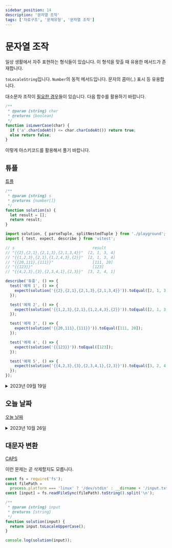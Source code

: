 ```yaml
---
sidebar_position: 14
description: '문자열 조작'
tags: ['자료구조', '문제유형', '문자열 조작']
---
```


# 문자열 조작

일상 생활에서 자주 표현하는 형식들이 있습니다. 이 형석을 맞출 때 유용한 메서드가 존재합니다.

`toLocaleString`입니다. `Number`의 동적 메서드입니다. 문자의 콤마(`,`) 표시 등 유용합니다.

대소문자 조작이 [필요한 경우](https://www.acmicpc.net/problem/2744)들이 있습니다. 다음 함수를 활용하기 바랍니다.

```js
/**
 * @param {string} char
 * @returns {boolean}
 */
function isLowerCase(char) {
  if ('a'.charCodeAt() <= char.charCodeAt()) return true;
  else return false;
}
```

이렇게 아스키코드를 활용해서 풀기 바랍니다.

## 튜플

[튜플](https://school.programmers.co.kr/learn/courses/30/lessons/64065)

```js
/**
 * @param {string} s
 * @returns {number[]}
 */
function solution(s) {
  let result = [];
  return result;
}
```

```js
import solution, { parseTuple, splitNestedTuple } from './playground';
import { test, expect, describe } from 'vitest';

// s	                              result
// "{{2},{2,1},{2,1,3},{2,1,3,4}}"	[2, 1, 3, 4]
// "{{1,2,3},{2,1},{1,2,4,3},{2}}"	[2, 1, 3, 4]
// "{{20,111},{111}}"	              [111, 20]
// "{{123}}"	                      [123]
// "{{4,2,3},{3},{2,3,4,1},{2,3}}"	[3, 2, 4, 1]

describe('튜플', () => {
  test('예제 1', () => {
    expect(solution('{{2},{2,1},{2,1,3},{2,1,3,4}}')).toEqual([2, 1, 3, 4]);
  });

  test('예제 2', () => {
    expect(solution('{{1,2,3},{2,1},{1,2,4,3},{2}}')).toEqual([2, 1, 3, 4]);
  });

  test('예제 3', () => {
    expect(solution('{{20,111},{111}}')).toEqual([111, 20]);
  });

  test('예제 4', () => {
    expect(solution('{{123}}')).toEqual([123]);
  });

  test('예제 5', () => {
    expect(solution('{{4,2,3},{3},{2,3,4,1},{2,3}}')).toEqual([3, 2, 4, 1]);
  });
});
```

<details>
<summary>2023년 09월 19일</summary>
<div markdown="1">

```js
/**
 * @param {string} s
 * @returns {number[]}
 */
function solution(s) {
  /** @type {string[]} */
  let parsedTuple = [];
  let pushFlag = false;
  for (let i = 0; i < s.slice(1, s.length - 1).length; i++) {
    if (s[i] === '{') {
      pushFlag = true;
      parsedTuple.push('');
      continue;
    }
    if (s[i] === '}') {
      pushFlag = false;
      continue;
    }
    if (pushFlag) parsedTuple[parsedTuple.length - 1] += s[i];
  }

  parsedTuple = parsedTuple
    .map((char) => char.split(',').map((char) => parseInt(char)))
    .slice(1)
    .sort((a, b) => a.length - b.length);

  let prev = [];
  const result = Array.from({ length: parsedTuple.length }, (_, idx) => {
    const newElem = parsedTuple[idx].filter((elem) => !prev.includes(elem))[0];
    prev = parsedTuple[idx];
    return newElem;
  });

  return result;
}

export default solution;
```

위는 저의 답안입니다.

```js
function solution(s) {
  return JSON.parse(s.replace(/{/g, '[').replace(/}/g, ']'))
    .sort((a, b) => a.length - b.length)
    .reduce((arr, v, n) => {
      if (n) {
        return arr.concat(v.filter((f) => !arr.includes(f)));
      }
      return v;
    }, []);
}
```

위는 모범답안입니다.

</div>
</details>

## 오늘 날짜

[오늘 날짜](https://www.acmicpc.net/problem/10699)

<details>
<summary>2023년 10월 26일</summary>
<div markdown="1">

```js
console.log(new Date().toISOString().split('T')[0]); // 2023-10-26
```

</div>
</details>

## 대문자 변환

[CAPS](https://www.acmicpc.net/problem/15000)

이런 문제는 곧 삭제할지도 모릅니다.

```js
const fs = require('fs');
const filePath =
  process.platform === 'linux' ? '/dev/stdin' : __dirname + '/input.txt';
const [input] = fs.readFileSync(filePath).toString().split('\n');

/**
 * @param {string} input
 * @returns {string}
 */
function solution(input) {
  return input.toLocaleUpperCase();
}

console.log(solution(input));
```
